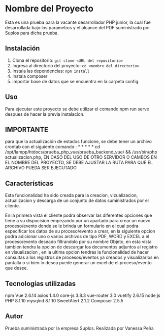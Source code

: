 # Nombre del Proyecto

Esta es una prueba para la vacante desarrollador PHP junior, la cual fue desarrollada bajo los parametros y el alcance del PDF suministrado por Suplos para dicha prueba.

## Instalación

1. Clona el repositorio: `git clone <URL del repositorio>`
2. Ingresa al directorio del proyecto: `cd <nombre del directorio>`
3. Instala las dependencias: `npm install`
4. Instala composer
5. importar base de datos que se encuentra en la carpeta config

## Uso

Para ejecutar este proyecto se debe utilizar el comando npm run serve despues de hacer la previa instalacion.
## IMPORTANTE 
para que la actualización de estados funcione, se debe tener un archivo crontab con el siguiente comando : * * * * * cd /opt/lampp/htdocs/prueba_php_vue/prueba_backend_vue/ && /usr/bin/php actualizacion.php, EN CASO DEL USO DE OTRO SERVIDOR O CAMBOS EN EL NOMBRE DEL PROYECTO, SE DEBE AJUSTAR LA RUTA PARA QUE EL ARCHIVO PUEDA SER EJECUTADO


## Características

Esta funcionalidad ha sido creada para la creacion, vizualizacion, actualizacion y descarga de un conjunto de datos suministrados por el cliente.

En la primera vista el cliente podra observar las diferentes opciones que tiene a su dispocision empezando por un apartado para crear un nuevo proceso/evento donde se le brinda un formulario en el cual podra especificar los datos de su proceso/evento a crear, en la siguiente opcion podra adicionar uno o varios archivos de tipo PDF, WORD y EXCEL a el proceso/evento deseado filtrandolo por su nombre Objeto, en esta vista tambien tendra la opcion de descargar los documentos adjuntos al registro en visualizacion , en la ultima opcion tendras la funcionalidad de hacer consultas a los registros de procesos/eventos ya creados y visualizarlos en pantalla o si bien lo desea puede generar un excel de el proceso/evento que desee.

## Tecnologías utilizadas

npm
Vue 2.6.14 
axios 1.4.0
core-js 3.8.3
vue-router 3.0
vuetify 2.6.15
node js
PHP 8.1.10
mysqlnd 8.1.10
SweetAlert 2.1.2
Composer 2.5.5

## Autor

Prueba suministrada por la empresa Suplos.
Realizada por Vanessa Peña